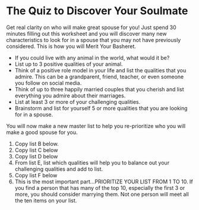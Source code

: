 # The Quiz to Discover Your Soulmate
Get real clarity on who will make great spouse for you! Just spend 30 minutes filling out this worksheet and you will discover many new characteristics to look for in a spouse that you may not have previously considered. This is how you will Merit Your Basheret.
* If you could live with any animal in the world, what would it be?
* List up to 3 positive qualities of your animal.
* Think of a positive role model in your life and list the qualities that you admire. This can be a grandparent, friend, teacher, or even someone you follow on social media.
* Think of up to three happily married couples that you cherish and list everything you admire about their marriages.
* List  at least 3 or more of your challenging qualities.
* Brainstorm and list for yourself 5 or more qualities that you are looking for in a spouse.

You will now make a new master list to help you re-prioritize who you will make a good spouse for you.
1. Copy list B below. 
2. Copy list C below
3. Copy list D below
4. From list E, list which qualities will help you to balance out your challenging qualities and add to list. 
5. Copy list F below
6. This is the most important part…PRIORITIZE YOUR LIST FROM 1 TO 10. If you find a person that has many of the top 10, especially the first 3 or more, you should consider marrying them. Not one person will meet all the ten items on your list.
